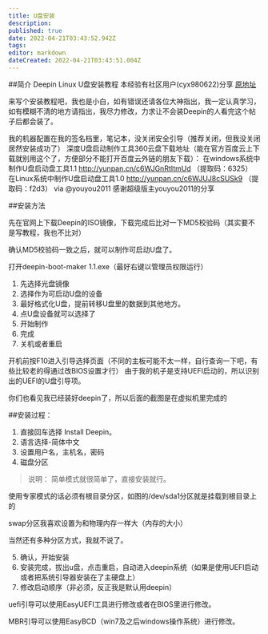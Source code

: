```yaml
---
title: U盘安装
description: 
published: true
date: 2022-04-21T03:43:52.942Z
tags: 
editor: markdown
dateCreated: 2022-04-21T03:43:51.004Z
---
```


##简介
Deepin Linux U盘安装教程
本经验有社区用户(cyx980622)分享
[原地址](https://bbs.deepin.org/forum.php?mod=viewthread&tid=41972&extra=)

来写个安装教程吧，我也是小白，如有错误还请各位大神指出，我一定认真学习，如有模糊不清的地方请指出，我尽力修改，力求让不会装Deepin的人看完这个帖子后都会装了。

我的机器配置在我的签名档里，笔记本，没关闭安全引导（推荐关闭，但我没关闭居然安装成功了）
深度U盘启动制作工具360云盘下载地址（能在官方百度云上下载就别用这个了，方便部分不能打开百度云外链的朋友下载）：
在windows系统中制作U盘启动盘工具1.1
http://yunpan.cn/c6WJGnRtItmUd （提取码：6325）
在Linux系统中制作U盘启动盘工具1.0
http://yunpan.cn/c6WJUJ8cSUSk9 （提取码：f2d3）
via @youyou2011 
感谢超级版主youyou2011的分享

##安装方法

先在官网上下载Deepin的ISO镜像，下载完成后比对一下MD5校验码（其实要不是写教程，我也不比对）
  

确认MD5校验码一致之后，就可以制作可启动U盘了。

  

打开deepin-boot-maker 1.1.exe（最好右键以管理员权限运行）

1. 先选择光盘镜像  
2. 选择作为可启动U盘的设备  
3. 最好格式化U盘，提前转移U盘里的数据到其他地方。  
4. 点U盘设备就可以选择了  
5. 开始制作  
6. 完成  
7. 关机或者重启

开机前按F10进入引导选择页面（不同的主板可能不太一样，自行查询一下吧，有些比较老的得通过改BIOS设置才行）
由于我的机子是支持UEFI启动的，所以识别出的UEFI的U盘引导项。
  

你们也看见我已经装好deepin了，所以后面的截图是在虚拟机里完成的

##安装过程：

1. 直接回车选择 Install Deepin。
2. 语言选择-简体中文  
3. 设置用户名，主机名，密码
4. 磁盘分区 
  
>说明：
简单模式就很简单了，直接安装就行。

使用专家模式的话必须有根目录分区，如图的/dev/sda1分区就是挂载到根目录上的

swap分区我喜欢设置为和物理内存一样大（内存的大小）

当然还有多种分区方式，我就不说了。

5. 确认，开始安装
6. 安装完成，拔出u盘，点击重启，自动进入deepin系统（如果是使用UEFI启动或者把系统引导器安装在了主硬盘上）
7. 修改启动顺序（非必须，反正我是默认用deepin）

uefi引导可以使用EasyUEFI工具进行修改或者在BIOS里进行修改。

MBR引导可以使用EasyBCD（win7及之后windows操作系统）进行修改。